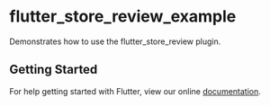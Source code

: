 # flutter_store_review_example

Demonstrates how to use the flutter_store_review plugin.

## Getting Started

For help getting started with Flutter, view our online
[documentation](http://flutter.io/).
